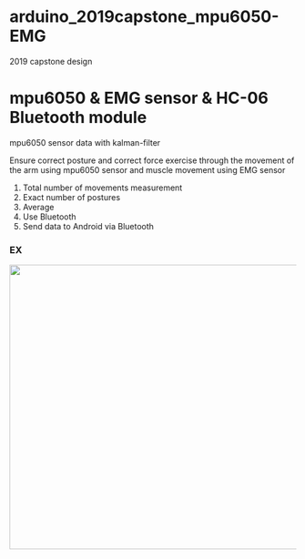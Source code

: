 # arduino_2019capstone_mpu6050-EMG
2019 capstone design

# mpu6050 & EMG sensor & HC-06 Bluetooth module
mpu6050 sensor data with kalman-filter

Ensure correct posture and correct force exercise through the movement of the arm using mpu6050 sensor and muscle movement using EMG sensor

1. Total number of movements measurement
2. Exact number of postures
3. Average
4. Use Bluetooth
5. Send data to Android via Bluetooth

### EX
<img src = "https://user-images.githubusercontent.com/70682288/101593423-390f9e00-3a33-11eb-9df8-f744edda4899.png" width="1000" height="500">
